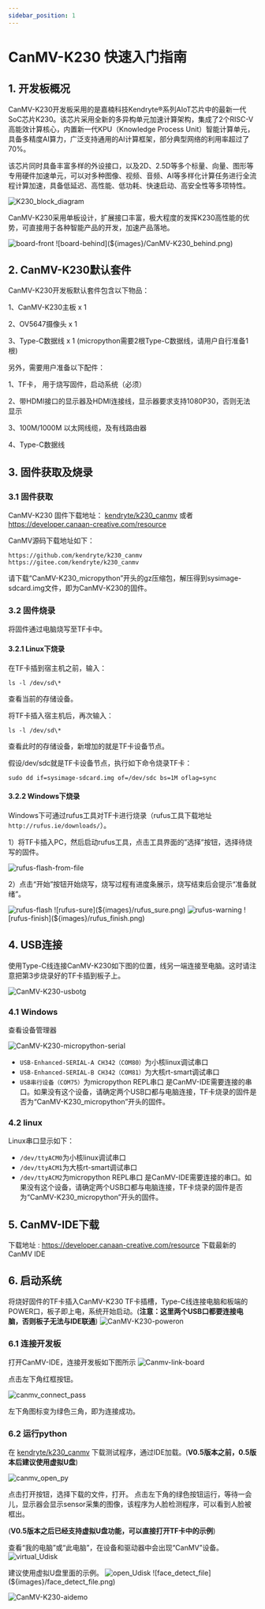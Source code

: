 ```yaml
---
sidebar_position: 1
---
```

# CanMV-K230 快速入门指南

## 1. 开发板概况

CanMV-K230开发板采用的是嘉楠科技Kendryte®系列AIoT芯片中的最新一代SoC芯片K230。该芯片采用全新的多异构单元加速计算架构，集成了2个RISC-V高能效计算核心，内置新一代KPU（Knowledge Process Unit）智能计算单元，具备多精度AI算力，广泛支持通用的AI计算框架，部分典型网络的利用率超过了70%。

该芯片同时具备丰富多样的外设接口，以及2D、2.5D等多个标量、向量、图形等专用硬件加速单元，可以对多种图像、视频、音频、AI等多样化计算任务进行全流程计算加速，具备低延迟、高性能、低功耗、快速启动、高安全性等多项特性。

![K230_block_diagram](${images}/K230_block_diagram.png)

CanMV-K230采用单板设计，扩展接口丰富，极大程度的发挥K230高性能的优势，可直接用于各种智能产品的开发，加速产品落地。

![board-front](${images}/CanMV-K230_front.png) ![board-behind](${images}/CanMV-K230_behind.png)

## 2. CanMV-K230默认套件

CanMV-K230开发板默认套件包含以下物品：

1、CanMV-K230主板 x 1

2、OV5647摄像头 x 1

3、Type-C数据线 x 1 (micropython需要2根Type-C数据线，请用户自行准备1根)

另外，需要用户准备以下配件：

1、TF卡， 用于烧写固件，启动系统（必须）

2、带HDMI接口的显示器及HDMI连接线，显示器要求支持1080P30，否则无法显示

3、100M/1000M 以太网线缆，及有线路由器

4、Type-C数据线

## 3. 固件获取及烧录

### 3.1 固件获取

CanMV-K230 固件下载地址： [kendryte/k230_canmv](https://github.com/kendryte/k230_canmv/releases) 或者 https://developer.canaan-creative.com/resource

CanMV源码下载地址如下：

```
https://github.com/kendryte/k230_canmv
https://gitee.com/kendryte/k230_canmv
```

请下载“CanMV-K230_micropython”开头的gz压缩包，解压得到sysimage-sdcard.img文件，即为CanMV-K230的固件。

### 3.2 固件烧录

将固件通过电脑烧写至TF卡中。

#### 3.2.1 Linux下烧录

在TF卡插到宿主机之前，输入：

```
ls -l /dev/sd\*
```

查看当前的存储设备。

将TF卡插入宿主机后，再次输入：

```
ls -l /dev/sd\*
```

查看此时的存储设备，新增加的就是TF卡设备节点。

假设/dev/sdc就是TF卡设备节点，执行如下命令烧录TF卡：

```
sudo dd if=sysimage-sdcard.img of=/dev/sdc bs=1M oflag=sync
```

#### 3.2.2 Windows下烧录

Windows下可通过rufus工具对TF卡进行烧录（rufus工具下载地址 `http://rufus.ie/downloads/`）。

1）将TF卡插入PC，然后启动rufus工具，点击工具界面的”选择”按钮，选择待烧写的固件。

![rufus-flash-from-file](${images}/rufus_select.png)

2）点击“开始”按钮开始烧写，烧写过程有进度条展示，烧写结束后会提示“准备就绪”。

![rufus-flash](${images}/rufus_start.png) ![rufus-sure](${images}/rufus_sure.png) ![rufus-warning](${images}/rufus_warning.png) ![rufus-finish](${images}/rufus_finish.png)

## 4. USB连接

使用Type-C线连接CanMV-K230如下图的位置，线另一端连接至电脑。这时请注意把第3步烧录好的TF卡插到板子上。

![CanMV-K230-usbotg](${images}/CanMV-K230-usbotg.png)

### 4.1 Windows

查看设备管理器

![CanMV-K230-micropython-serial](${images}/CanMV-K230-micropython-serial.png)

- `USB-Enhanced-SERIAL-A CH342（COM80）`为小核linux调试串口
- `USB-Enhanced-SERIAL-B CH342（COM81）`为大核rt-smart调试串口
- `USB串行设备（COM75）`为micropython REPL串口 是CanMV-IDE需要连接的串口。如果没有这个设备，请确定两个USB口都与电脑连接，TF卡烧录的固件是否为“CanMV-K230_micropython”开头的固件。

### 4.2 linux

Linux串口显示如下：

- `/dev/ttyACM0`为小核linux调试串口
- `/dev/ttyACM1`为大核rt-smart调试串口
- `/dev/ttyACM2`为micropython REPL串口 是CanMV-IDE需要连接的串口。如果没有这个设备，请确定两个USB口都与电脑连接，TF卡烧录的固件是否为“CanMV-K230_micropython”开头的固件。

## 5. CanMV-IDE下载

下载地址 : https://developer.canaan-creative.com/resource 下载最新的CanMV IDE

## 6. 启动系统

将烧好固件的TF卡插入CanMV-K230 TF卡插槽，Type-C线连接电脑和板端的POWER口，板子即上电，系统开始启动。(**注意：这里两个USB口都要连接电脑，否则板子无法与IDE联通**) ![CanMV-K230-poweron](${images}/CanMV-K230-poweron.png)

### 6.1 连接开发板

打开CanMV-IDE，连接开发板如下图所示 ![Canmv-link-board](${images}/Canmv-link-board.png)

点击左下角红框按钮。

![canmv_connect_pass](${images}/canmv_connect_pass.png)

左下角图标变为绿色三角，即为连接成功。

### 6.2 运行python

在 [kendryte/k230_canmv](https://github.com/kendryte/k230_canmv/tree/main/tests) 下载测试程序，通过IDE加载。(**V0.5版本之前，0.5版本后建议使用虚拟U盘**)

![canmv_open_py](${images}/canmv_open_py.png)

点击打开按钮，选择下载的文件，打开。 点击左下角的绿色按钮运行，等待一会儿，显示器会显示sensor采集的图像，该程序为人脸检测程序，可以看到人脸被框出。

(**V0.5版本之后已经支持虚拟U盘功能，可以直接打开TF卡中的示例**)

查看“我的电脑”或“此电脑”，在设备和驱动器中会出现“CanMV”设备。 ![virtual_Udisk](${images}/virtual_Udisk.png)

建议使用虚拟U盘里面的示例。 ![open_Udisk](${images}/open_Udisk.png) ![face_detect_file](${images}/face_detect_file.png)

![CanMV-K230-aidemo](${images}/CanMV-K230-aidemo.png)